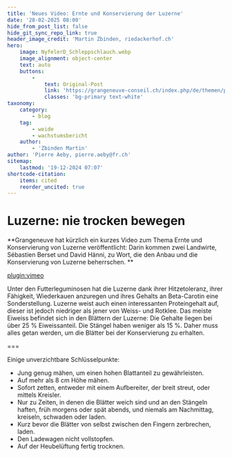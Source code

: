 ```yaml
---
title: 'Neues Video: Ernte und Konservierung der Luzerne'
date: '28-02-2025 08:00'
hide_from_post_list: false
hide_git_sync_repo_link: true
header_image_credit: 'Martin Zbinden, riedackerhof.ch'
hero:
    image: NyfelerD_Schleppschlauch.webp
    image_alignment: object-center
    text: auto
    buttons:
        -
            text: Original-Post
            link: 'https://grangeneuve-conseil.ch/index.php/de/themen/pflanzenbau/1013-ernte-und-konservierung-der-luzerne'
            classes: 'bg-primary text-white'
taxonomy:
    category:
        - blog
    tag:
        - weide
        - wachstumsbericht
    author:
        - 'Zbinden Martin'
author: 'Pierre Aeby, pierre.aeby@fr.ch'
sitemap:
    lastmod: '19-12-2024 07:07'
shortcode-citation:
    items: cited
    reorder_uncited: true
---
```


# Luzerne: nie trocken bewegen

**Grangeneuve hat kürzlich ein kurzes Video zum Thema Ernte und Konservierung von Luzerne veröffentlicht: Darin kommen zwei Landwirte, Sébastien Berset und David Hänni, zu Wort, die den Anbau und die Konservierung von Luzerne beherrschen.
**

[plugin:vimeo](https://vimeo.com/1052318315)

Unter den Futterleguminosen hat die Luzerne dank ihrer Hitzetoleranz, ihrer Fähigkeit, Wiederkauen anzuregen und ihres Gehalts an Beta-Carotin eine Sonderstellung. Luzerne weist auch einen interessanten Proteingehalt auf, dieser ist jedoch niedriger als jener von Weiss- und Rotklee.
Das meiste Eiweiss befindet sich in den Blättern der Luzerne: Die Gehalte liegen bei über 25 % Eiweissanteil. Die Stängel haben weniger als 15 %. Daher muss alles getan werden, um die Blätter bei der Konservierung zu erhalten.


===

Einige unverzichtbare Schlüsselpunkte:
* Jung genug mähen, um einen hohen Blattanteil zu gewährleisten.
* Auf mehr als 8 cm Höhe mähen.
* Sofort zetten, entweder mit einem Aufbereiter, der breit streut, oder mittels Kreisler.
* Nur zu Zeiten, in denen die Blätter weich sind und an den Stängeln haften, früh morgens oder spät abends, und niemals am Nachmittag, kreiseln, schwaden oder laden.
* Kurz bevor die Blätter von selbst zwischen den Fingern zerbrechen, laden.
* Den Ladewagen nicht vollstopfen.
* Auf der Heubelüftung fertig trocknen.




